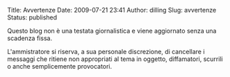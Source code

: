 Title: Avvertenze
Date: 2009-07-21 23:41
Author: dilling
Slug: avvertenze
Status: published

Questo blog non è una testata giornalistica e viene aggiornato senza una scadenza fissa.

L'ammistratore si riserva, a sua personale discrezione, di cancellare i messaggi che ritiene non appropriati al tema in oggetto, diffamatori, scurrili o anche semplicemente provocatori.
